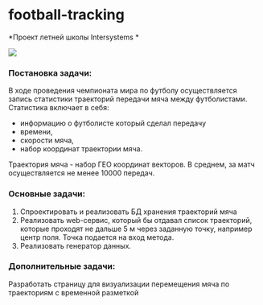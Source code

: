 # football-tracking
*Проект летней школы Intersystems *

![](https://downloader.disk.yandex.ru/preview/31ca050230d4db9d7ac1e5da22c80b826348048fe43d9ebb373ef4068e09c1fd/5b4effb1/2OqMncT3qkX2sQm3iloPTs5AALoFmOO5UEkdLLWba6Cc9w6u_gtx5IHqvk1qqXYYydCTLg5QO89sr1GfLOecmQ%3D%3D?uid=0&filename=field.png&disposition=inline&hash=&limit=0&content_type=image%2Fpng&tknv=v2&size=200x200)

### Постановка задачи:
В ходе проведения чемпионата мира по футболу осуществляется запись статистики
траекторий передачи мяча между футболистами. 
Статистика включает в себя:
- информацию о футболисте который сделал передачу
- времени,
- скорости мяча, 
- набор координат траектории мяча.

Траектория мяча - набор ГЕО координат векторов. В среднем, за матч осуществляется не менее 10000 передач.

### Основные задачи:
1. Спроектировать и реализовать БД хранения траекторий мяча
2. Реализовать web-сервис, который бы отдавал список траекторий, которые проходят не дальше 5 м через заданную точку, например центр поля. Точка подается на вход метода.
3. Реализовать генератор данных.

### Дополнительные задачи:
Разработать страницу для визуализации перемещения мяча по траекториям с временной разметкой
